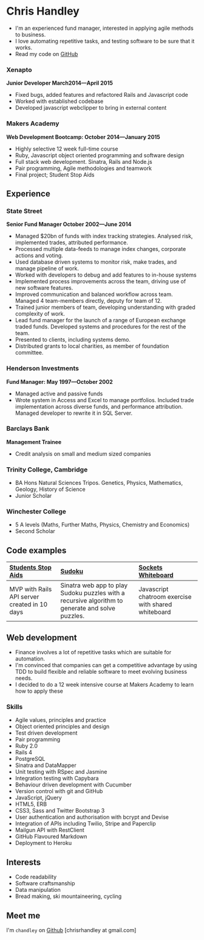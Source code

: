 Chris Handley 
=========

* I'm an experienced fund manager, interested in applying agile methods to business.
* I love automating repetitive tasks, and testing software to be sure that it works.
* Read my code on [GitHub](http://github.com/chandley)

### Xenapto
**Junior Developer March2014&mdash;April 2015**

  - Fixed bugs, added features and refactored Rails and Javascript code
  - Worked with established codebase
  - Developed javascript webclipper to bring in external content

### Makers Academy
**Web Development Bootcamp: October 2014&mdash;January 2015**

  - Highly selective 12 week full-time course
  - Ruby, Javascript object oriented programming and software design
  - Full stack web development. Sinatra, Rails and Node.js
  - Pair programming, Agile methodologies and teamwork
  - Final project; Student Stop Aids

Experience
----------

### State Street 
**Senior Fund Manager October 2002&mdash;June 2014**

- Managed $20bn of funds with index tracking strategies. Analysed risk, implemented trades, attributed performance.
- Processed multiple data-feeds to manage index changes, corporate actions and voting.
- Used database driven systems to monitor risk, make trades, and manage pipeline of work.
- Worked with developers to debug and add features to in-house systems
- Implemented process improvements across the team, driving use of new software features.
- Improved communication and balanced workflow across team. Managed 4 team-members directly, deputy for team of 12.
- Trained junior members of team, developing understanding with graded complexity of work.
- Lead fund manager for the launch of a range of European exchange traded funds. Developed systems and procedures for the rest of the team.
- Presented to clients, including systems demo.
- Distributed grants to local charities, as member of foundation committee.

### Henderson Investments
**Fund Manager: May 1997&mdash;October 2002**

- Managed active and passive funds
- Wrote system in Access and Excel to manage portfolios. Included trade implementation across diverse funds, and performance attribution. Managed developer to rewrite it in SQL Server.

### Barclays Bank
**Management Trainee**
- Credit analysis on small and medium sized companies

### Trinity College, Cambridge
- BA Hons Natural Sciences Tripos. Genetics, Physics, Mathematics, Geology, History of Science
- Junior Scholar

### Winchester College
- 5 A levels (Maths, Further Maths, Physics, Chemistry and Economics)
- Second Scholar

Code examples
-------------

| [Students Stop Aids](https://github.com/chandley/stop-aids) | [Sudoku](https://github.com/chandley/Sudoku-Challenge) | [Sockets Whiteboard](https://github.com/chandley/sockets-whiteboard) |
|:--------------- |:-------- |:--------- |
| MVP with Rails API server created in 10 days | Sinatra web app to play Sudoku puzzles with a recursive algorithm to generate and solve puzzles. | Javascript chatroom exercise with shared whiteboard|

Web development
---------------

* Finance involves a lot of repetitive tasks which are suitable for automation. 
* I'm convinced that companies can get a competitive advantage by using TDD to build flexible and reliable software to meet evolving business needs.
* I decided to do a 12 week intensive course at Makers Academy to learn how to apply these

### Skills

  - Agile values, principles and practice
  - Object­ oriented principles and design
  - Test­ driven development
  - Pair programming
  - Ruby 2.0
  - Rails 4
  - PostgreSQL
  - Sinatra and DataMapper
  - Unit testing with RSpec and Jasmine
  - Integration testing with Capybara
  - Behaviour driven development with Cucumber
  - Version control with git and GitHub
  - JavaScript, jQuery 
  - HTML5, ERB 
  - CSS3, Sass and Twitter Bootstrap 3
  - User authentication and authorisation with bcrypt and Devise
  - Integration of APIs including Twilio, Stripe and Paperclip
  - Mailgun API with RestClient
  - GitHub Flavoured Markdown
  - Deployment to Heroku

Interests
---------

* Code readability
* Software craftsmanship
* Data manipulation
* Bread making, ski mountaineering, cycling

Meet me
-------
I'm `chandley` on [Github](http://github.com/chandley)
[chrisrhandley at gmail.com]

  [bookmark-manager]: https://github.com/chandley/bookmark-manager

  [LinkedIn]: http:/
  [Twitter]: http://twitter.com/

